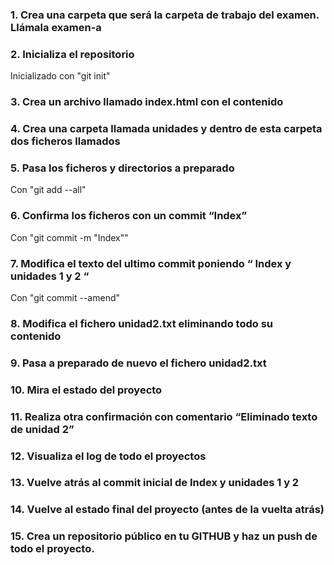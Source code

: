 ### 1. Crea una carpeta que será la carpeta de trabajo del examen. Llámala examen-a
### 2. Inicializa el repositorio
Inicializado con "git init"
### 3. Crea un archivo llamado index.html con el contenido

### 4. Crea una carpeta llamada unidades y dentro de esta carpeta dos ficheros llamados

### 5. Pasa los ficheros y directorios a preparado
Con "git add --all"
### 6. Confirma los ficheros con un commit “Index”
Con "git commit -m "Index""
### 7. Modifica el texto del ultimo commit poniendo “ Index y unidades 1 y 2 “

Con "git commit --amend"

### 8. Modifica el fichero unidad2.txt eliminando todo su contenido
### 9. Pasa a preparado de nuevo el fichero unidad2.txt
### 10. Mira el estado del proyecto
### 11. Realiza otra confirmación con comentario “Eliminado texto de unidad 2”
### 12. Visualiza el log de todo el proyectos
### 13. Vuelve atrás al commit inicial de Index y unidades 1 y 2
### 14. Vuelve al estado final del proyecto (antes de la vuelta atrás)
### 15. Crea un repositorio público en tu GITHUB y haz un push de todo el proyecto.

